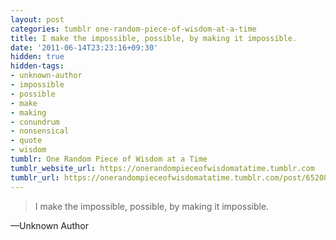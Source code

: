 ```yaml
---
layout: post
categories: tumblr one-random-piece-of-wisdom-at-a-time
title: I make the impossible, possible, by making it impossible.
date: '2011-06-14T23:23:16+09:30'
hidden: true
hidden-tags:
- unknown-author
- impossible
- possible
- make
- making
- conundrum
- nonsensical
- quote
- wisdom
tumblr: One Random Piece of Wisdom at a Time
tumblr_website_url: https://onerandompieceofwisdomatatime.tumblr.com
tumblr_url: https://onerandompieceofwisdomatatime.tumblr.com/post/6520808003/i-make-the-impossible-possible-by-making-it
---
```

> I make the impossible, possible, by making it impossible.

—Unknown Author
